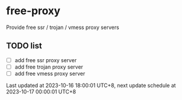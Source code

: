 
# free-proxy
Provide free ssr / trojan / vmess proxy servers


## TODO list
- [ ] add free ssr proxy server
- [ ] add free trojan proxy server
- [ ] add free vmess proxy server

Last updated at 2023-10-16 18:00:01 UTC+8, next update schedule at 2023-10-17 00:00:01 UTC+8

